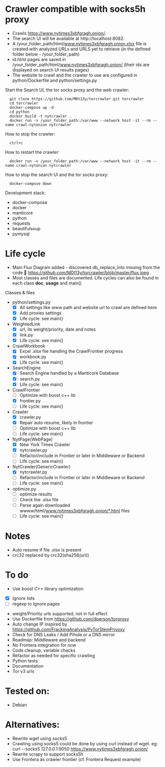 # Crawler compatible with socks5h proxy

- Crawls https://www.nytimes3xbfgragh.onion/.
- The search UI will be available at http://localhost:8082.
- A /your_folder_path/html/www.nytimes3xbfgragh.onion.xlsx file is created with analyzed URLs and URLS yet to retrieve (in the defined folder below - /your_folder_path)
- id.html pages are saved in /your_folder_path/html/www.nytimes3xbfgragh.onion/ (their ids are displayed on search UI results pages)
- The website to crawl and the crawler to use are configured in python/Dockerfile and python/settings.py

Start the Search UI, the tor socks proxy and the web crawler:
```
  git clone https://github.com/M0t13y/torcrawler.git torcrawler
  cd torcrawler
  docker-compose up -d
  cd python
  docker build -t nytcrawler .
  docker run -v /your_folder_path:/var/www --network host -it --rm --name crawl-nytonion nytcrawler
```

How to stop the crawler:
```
  ctrl+c
```

How to restart the crawler:
```
  docker run -v /your_folder_path:/var/www --network host -it --rm --name crawl-nytonion nytcrawler
```


How to stop the search UI and the tor socks proxy:
```
  docker-compose down
```

Development stack:
  - docker-compose
  - docker
  - manticore
  - python
  -   requests
  -   beautifulsoup
  -   pymysql

# Life cycle

- Main Flux Diagram added - discovered db_replace_into missing from the code 🙏
https://github.com/M0t13y/torcrawler/blob/master/flux.jpeg
- Most classes and files are documented. Life cycles can also be found in each class __doc__, __usage__ and main()

Classes & files
- python/settings.py
  - [x] All settings like www path and website url to crawl are defined here
  - [x] Add proxies settings
  - [x] Life cycle: see main()
- WeightedLink
  - [x] url, its weight/priority, date and notes
  - [x] link.py
  - [x] Life cycle: see main()
- CrawlWorkbook
  - [x] Excel .xlsx file handling the CrawlFrontier progress
  - [x] workbook.py
  - [x] Life cycle: see main()
- SearchEngine
  - [x] Search Engine handled by a Manticore Database
  - [x] search.py
  - [x] Life cycle: see main()
- CrawlFrontier
  - [ ] Optimize with boost c++ lib 
  - [x] frontier.py
  - [ ] Life cycle: see main()
- Crawler
  - [x] crawler.py
  - [x] Repair auto resume, likely in frontier 
  - [ ] Optimize with boost c++ lib 
  - [ ] Life cycle: see main()
- NytPage(WebPage)
  - [x] New York Times Crawler
  - [x] nytcrawler.py
  - [ ] Refactor/include in Frontier or later in Middleware or Backend
  - [ ] Life cycle: see main()
- NytCrawler(GenericCrawler)
  - [x] nytcrawler.py
  - [ ] Refactor/include in Frontier or later in Middleware or Backend
  - [ ] Life cycle: see main()
- optimize.py
  - [ ] optimize results
  - [ ] Check the .xlsx file
  - [ ] Parse again downloaded wwww/html/www.nytimes3xbfgragh.onion/*.html files
  - [ ] Life cycle: see main()

# Notes
- Auto resume if file .xlsx is present
- crc32 replaced by crc32(sha256(url))

# To do
- Use boost C++ library optimization
- [x] Ignore lists
- [ ] regexp to Ignore pages
- weight/Priority urls supported, not in full effect
- Use Dockerfile from https://github.com/dperson/torproxy
- Auto change IP inspired by https://github.com/FrackingAnalysis/PyTorStemPrivoxy
- Check for DNS Leaks / Add Pihole or a DNS mirror
- Roadmap: Middleware and backend
- No Frontera integration for now
- Code cleanup, variable checks
- Refactor as needed for specific crawling
- Python tests
- Documentation
- Tor v3 urls

# Tested on:
- Debian

# Alternatives:
- Rewrite wget using socks5
- Crawling using socks5 could be done by using curl instead of wget.
eg: curl --socks5 127.0.0.1:9050 https://www.nytimes3xbfgragh.onion/
- Rewrite scrapy to support socks5h
- Use Frontera as crawler frontier (cf. Frontera Request example)
